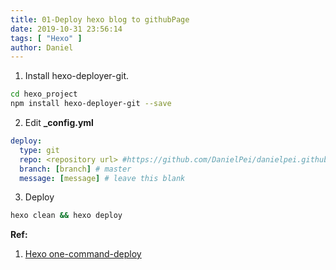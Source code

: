 ```yaml
---
title: 01-Deploy hexo blog to githubPage
date: 2019-10-31 23:56:14
tags: [ "Hexo" ]
author: Daniel
---
```


1. Install hexo-deployer-git.
``` bash
cd hexo_project
npm install hexo-deployer-git --save
```

<!-- more -->

2. Edit **_config.yml**
``` yml
deploy:
  type: git
  repo: <repository url> #https://github.com/DanielPei/danielpei.github.io
  branch: [branch] # master
  message: [message] # leave this blank
```

3. Deploy
``` bash
hexo clean && hexo deploy
```

**Ref:**
1. [Hexo one-command-deploy](https://hexo.io/docs/one-command-deployment)
